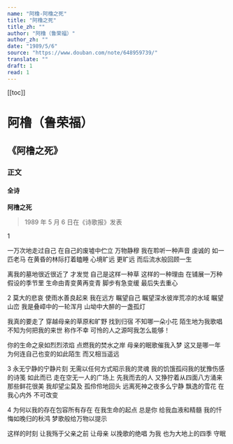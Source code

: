 ```yaml
---
name: "阿橹-阿橹之死"
title: "阿橹之死"
title_zh: ""
author: "阿橹（鲁荣福）"
author_zh: ""
date: "1989/5/6"
source: "https://www.douban.com/note/648959739/"
translate: ""
draft: 1
read: 1
---
```


[[toc]]

# 阿橹（鲁荣福）

## 《阿橹之死》

### 正文

<!-- tabs:start -->

#### **全诗**

**阿橹之死**
> 1989 年 5 月 6 日在《诗歌报》发表

1

一万次地走过自己
在自己的废墟中伫立
万物静穆
我在聆听一种声音
虔诚的 如一匹老马
在黄昏的林际打着瞌睡
心境旷远 更旷远
而后流水般回顾一生

离我的墓地很近很近了
才发觉 自己是这样一种草
这样的一种理由
在铺展一万种假设的季节里
生命由青变黄再变青
脚步有急变缓
最后失去重心

2
莫大的悲哀 使雨水善良起来
我在远方
瞩望自己
瞩望深水彼岸荒凉的水域
瞩望山峦
我是叠嶂中的一轮浑月
山坳中大醉的一盏孤灯

我真的要走了
穿越母亲的草原和旷野
找到归宿
不知哪一朵小花
陌生地为我歌唱
不知为何把我的来世
称作不幸
可怜的人之源呵我怎么能够！

你的生命之泉如烈烈浓焰
点燃我的焚水之岸
母亲的眠歌催我入梦
这又是哪一年
为何连自己也变的如此陌生
而又相当遥远

3
永无宁静的宁静片刻
无需以任何方式昭示我的灵魂
我的饥饿孤闷我的犹豫伤感的诗笺
如此而已
走在空无一人的广场上
先我而去的人
又狰狞着从四面八方涌来
那些鲜花很美
我却望尘莫及
孤伶伶地回头
远离死神之夜多么宁静
飘逸的雪花
在我心内外
不可改变

4
为何以我的存在包容所有存在
在我生命的起点 总是你
给我血液和精髓
我的忏悔如晚归的秋鸿
梦歌般给万物以提示

这样的时刻
让我殇于父亲之前 让母亲
以挽歌的绝唱
为我 也为大地上的四季
守眠

<!-- tabs:end -->
